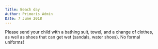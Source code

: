 ```yaml
---
Title: Beach day
Author: Primoris Admin
Date: 7 June 2018
---
```


Please send your child with a bathing suit, towel, and a change of clothes, as well as shoes that can get wet (sandals, water shoes). No formal uniforms!